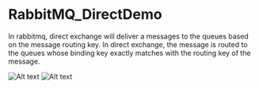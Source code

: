# RabbitMQ_DirectDemo

In rabbitmq, direct exchange will deliver a messages to the queues based on the message routing key. In direct exchange, the message is routed to the queues whose binding key exactly matches with the routing key of the message.

<img src="https://www.tutlane.com/images/rabbitmq/rabbitmq_direct_exchange_process_flow_diagram.PNG" alt="Alt text" title="Optional title">

<img src="https://lostechies.com/content/derekgreer/uploads/2012/03/DirectExchange1.png" alt="Alt text" title="Optional title">
